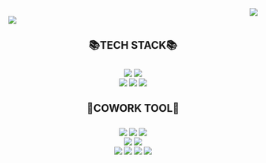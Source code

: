 <div align="right">
	<a href="https://github.com/celinechoi"><img src="https://hits.seeyoufarm.com/api/count/incr/badge.svg?url=https%3A%2F%2Fgithub.com%2Fcelinechoi&count_bg=%23B897FF&title_bg=%23555555&icon=github.svg&icon_color=%23E7E7E7&title=hits&edge_flat=false"/></a>
</div>
<img src="https://capsule-render.vercel.app/api?type=waving&color=gradient&customColorList=0,1,2,5,30&height=250&section=header&text=Hello&ensp;(●'◡'●)&fontSize=40&animation=fadeIn&fontColor=f0f0f0&fontAlign=50&&fontAlignY=34&desc=웹퍼블리셔&ensp;진슬이의&ensp;깃허브입니다.🌊&descSize=22&&descAlign=50&descAlignY=55">
<div align="center">
	<h2 style="padding-bottom: 10px;">📚TECH STACK📚</h2>
	<img src="https://img.shields.io/badge/javascript-F7DF1E?style=for-the-badge&logo=javascript&logoColor=white"> <img src="https://img.shields.io/badge/jQuery-0769AD?style=for-the-badge&logo=jQuery&logoColor=white">
	<br>
	<img src="https://img.shields.io/badge/sass-CC6699?style=for-the-badge&logo=sass&logoColor=white"> <img src="https://img.shields.io/badge/css3-1572B6?style=for-the-badge&logo=css3&logoColor=white"> <img src="https://img.shields.io/badge/html5-E34F26?style=for-the-badge&logo=html5&logoColor=white">
</div>
<div align="center">
	<h2 style="padding-bottom: 10px;">🙌COWORK TOOL🙌</h2>
	<img src="https://img.shields.io/badge/intellij-000?style=for-the-badge&logo=intellijidea&logoColor=white"> <img src="https://img.shields.io/badge/vscode-007ACC?style=for-the-badge&logo=visualstudiocode&logoColor=white"> <img src="https://img.shields.io/badge/github-181717?style=for-the-badge&logo=github&logoColor=white"> 
	<br>
	<img src="https://img.shields.io/badge/adobephotoshop-31A8FF?style=for-the-badge&logo=adobephotoshop&logoColor=white"> <img src="https://img.shields.io/badge/zeplin-FDBD39?style=for-the-badge&logo=zeplin&logoColor=white">
	<br>
	<img src="https://img.shields.io/badge/slack-4A154B?style=for-the-badge&logo=slack&logoColor=white"> <img src="https://img.shields.io/badge/notion-000?style=for-the-badge&logo=notion&logoColor=white"> <img src="https://img.shields.io/badge/asana-F06A6A?style=for-the-badge&logo=asana&logoColor=white"> <img src="https://img.shields.io/badge/jira-0052CC?style=for-the-badge&logo=jira&logoColor=white"> 
</div>